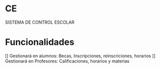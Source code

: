 # CE
SISTEMA DE CONTROL ESCOLAR
<H1>Funcionalidades</H1>
[] Gestionará en alumnos: Becas, Inscripciones, reinscriciones, horarios
[] Gestionará en Profesores: Calificaciones, horarios y materias

